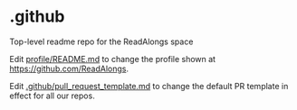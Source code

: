 # .github
Top-level readme repo for the ReadAlongs space

Edit [profile/README.md](profile/README.md) to change the profile shown at https://github.com/ReadAlongs.

Edit [.github/pull_request_template.md](.github/pull_request_template.md) to change the default PR template in effect for all our repos.
